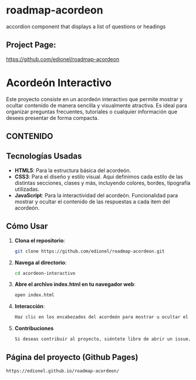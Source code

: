# roadmap-acordeon
accordion component that displays a list of questions or headings

## Project Page:
   https://github.com/edionel/roadmap-acordeon

# Acordeón Interactivo

Este proyecto consiste en un acordeón interactivo que permite mostrar y ocultar contenido de manera sencilla y visualmente atractiva. Es ideal para organizar preguntas frecuentes, tutoriales o cualquier información que desees presentar de forma compacta.

## CONTENIDO

## Tecnologías Usadas

- **HTML5**: Para la estructura básica del acordeón.
- **CSS3**: Para el diseño y estilo visual. Aqui definimos cada estilo de las distintas secciones, clases y más, incluyendo colores, bordes, tipografía utilizadas.
- **JavaScript**: Para la interactividad del acordeón. Funcionalidad para mostrar y ocultar el contenido de las respuestas a cada item del acordeón.

## Cómo Usar

1. **Clona el repositorio**:
   ```bash
   git clone https://github.com/edionel/roadmap-acordeon.git

2. **Navega al directorio**:
   ```bash
   cd acordeon-interactivo

3. **Abre el archivo index.html en tu navegador web**:
   ```bash
   open index.html

4. **Interacción**:
   ```bash
   Haz clic en los encabezados del acordeón para mostrar u ocultar el contenido correspondiente.

5. **Contribuciones**
   ```bash
   Si deseas contribuir al proyecto, siéntete libre de abrir un issue.

## Página del proyecto (Github Pages)
   ```bash
   https://edionel.github.io/roadmap-acordeon/
